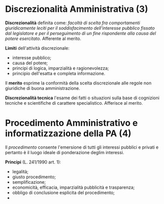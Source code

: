 # Discrezionalità Amministrativa (3)

**Discrezionalità** definita come: _facoltà di scelta fra comportamenti giuridicamente leciti per il soddisfacimento dell'interesse pubblico fissato dal legislatore e per il perseguimento di un fine rispondente alla causa del potere esercitato._ Afferente al merito.

**Limiti** dell'attività discrezionale:

* interesse pubblico;
* causa del potere;
* principi di logica, imparzialità e ragionevolezza;
* principio dell'esatta e completa informazione.

Il **merito** esprime la conformità della scelta discrezionale alle regole non giuridiche di buona amministrazione.

**Discrezionalità tecnica** l'esame dei fatti o situazioni sulla base di cognizioni tecniche e scientifiche di carattere specialistico. Afferisce al merito.

# Procedimento Amministrativo e informatizzazione della PA (4)

Il _procedimento_ consente l'emersione di tutti gli interessi pubblici e privati e pertanto è il luogo ideale di ponderazione deglim interessi.

**Principi** (L. 241/1990 art. 1):
* legalità;
* giusto procedimento;
* semplificazione;
* economicità, efficacia, imparzialità pubblicità e trasparenza;
* obbligo di conclusione esplicita del procedimento;
* 
